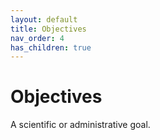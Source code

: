 ```yaml
---
layout: default
title: Objectives
nav_order: 4
has_children: true
---
```


# Objectives

A scientific or administrative goal.
